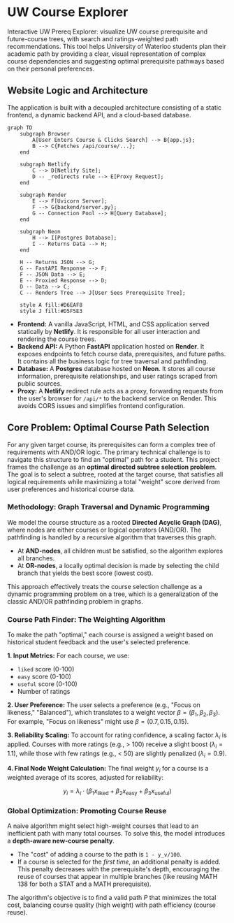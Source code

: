 # UW Course Explorer

Interactive UW Prereq Explorer: visualize UW course prerequisite and future-course trees, with search and ratings-weighted path recommendations. This tool helps University of Waterloo students plan their academic path by providing a clear, visual representation of complex course dependencies and suggesting optimal prerequisite pathways based on their personal preferences.

## Website Logic and Architecture

The application is built with a decoupled architecture consisting of a static frontend, a dynamic backend API, and a cloud-based database.

```mermaid
graph TD
    subgraph Browser
        A[User Enters Course & Clicks Search] --> B{app.js};
        B --> C{Fetches /api/course/...};
    end

    subgraph Netlify
        C --> D[Netlify Site];
        D -- _redirects rule --> E[Proxy Request];
    end

    subgraph Render
        E --> F[Uvicorn Server];
        F --> G{backend/server.py};
        G -- Connection Pool --> H[Query Database];
    end

    subgraph Neon
        H --> I[Postgres Database];
        I -- Returns Data --> H;
    end

    H -- Returns JSON --> G;
    G -- FastAPI Response --> F;
    F -- JSON Data --> E;
    E -- Proxied Response --> D;
    D -- Data --> C;
    C -- Renders Tree --> J[User Sees Prerequisite Tree];

    style A fill:#D6EAF8
    style J fill:#D5F5E3
```

-   **Frontend:** A vanilla JavaScript, HTML, and CSS application served statically by **Netlify**. It is responsible for all user interaction and rendering the course trees.
-   **Backend API:** A Python **FastAPI** application hosted on **Render**. It exposes endpoints to fetch course data, prerequisites, and future paths. It contains all the business logic for tree traversal and pathfinding.
-   **Database:** A **Postgres** database hosted on **Neon**. It stores all course information, prerequisite relationships, and user ratings scraped from public sources.
-   **Proxy:** A **Netlify** redirect rule acts as a proxy, forwarding requests from the user's browser for `/api/*` to the backend service on Render. This avoids CORS issues and simplifies frontend configuration.

## Core Problem: Optimal Course Path Selection

For any given target course, its prerequisites can form a complex tree of requirements with AND/OR logic. The primary technical challenge is to navigate this structure to find an "optimal" path for a student. This project frames the challenge as an **optimal directed subtree selection problem**. The goal is to select a subtree, rooted at the target course, that satisfies all logical requirements while maximizing a total "weight" score derived from user preferences and historical course data.

### Methodology: Graph Traversal and Dynamic Programming

We model the course structure as a rooted **Directed Acyclic Graph (DAG)**, where nodes are either courses or logical operators (AND/OR). The pathfinding is handled by a recursive algorithm that traverses this graph.

-   At **AND-nodes**, all children must be satisfied, so the algorithm explores all branches.
-   At **OR-nodes**, a locally optimal decision is made by selecting the child branch that yields the best score (lowest cost).

This approach effectively treats the course selection challenge as a dynamic programming problem on a tree, which is a generalization of the classic AND/OR pathfinding problem in graphs.

### Course Path Finder: The Weighting Algorithm

To make the path "optimal," each course is assigned a weight based on historical student feedback and the user's selected preference.

**1. Input Metrics:** For each course, we use:
-   `liked` score (0-100)
-   `easy` score (0-100)
-   `useful` score (0-100)
-   Number of ratings

**2. User Preference:** The user selects a preference (e.g., "Focus on likeness," "Balanced"), which translates to a weight vector $\beta = (\beta_1, \beta_2, \beta_3)$. For example, "Focus on likeness" might use $\beta = (0.7, 0.15, 0.15)$.

**3. Reliability Scaling:** To account for rating confidence, a scaling factor $\lambda_i$ is applied. Courses with more ratings (e.g., > 100) receive a slight boost ($\lambda_i = 1.1$), while those with few ratings (e.g., < 50) are slightly penalized ($\lambda_i = 0.9$).

**4. Final Node Weight Calculation:** The final weight $y_i$ for a course is a weighted average of its scores, adjusted for reliability:

$$ y_i = \lambda_i \cdot (\beta_1 x_{\text{liked}} + \beta_2 x_{\text{easy}} + \beta_3 x_{\text{useful}}) $$

### Global Optimization: Promoting Course Reuse

A naive algorithm might select high-weight courses that lead to an inefficient path with many total courses. To solve this, the model introduces a **depth-aware new-course penalty**.

-   The "cost" of adding a course to the path is `1 - y_v/100`.
-   If a course is selected for the *first time*, an additional penalty is added. This penalty decreases with the prerequisite's depth, encouraging the reuse of courses that appear in multiple branches (like reusing MATH 138 for both a STAT and a MATH prerequisite).

The algorithm's objective is to find a valid path $P$ that minimizes the total cost, balancing course quality (high weight) with path efficiency (course reuse).
